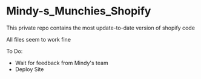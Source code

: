 # Mindy-s_Munchies_Shopify

This private repo contains the most update-to-date version of shopify code 

All files seem to work fine

To Do: 
  - Wait for feedback from Mindy's team
  - Deploy Site 
  
  
